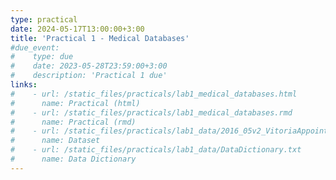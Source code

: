 ```yaml
---
type: practical
date: 2024-05-17T13:00:00+3:00
title: 'Practical 1 - Medical Databases'
#due_event: 
#    type: due
#    date: 2023-05-28T23:59:00+3:00
#    description: 'Practical 1 due'
links:
#    - url: /static_files/practicals/lab1_medical_databases.html
#      name: Practical (html)
#    - url: /static_files/practicals/lab1_medical_databases.rmd
#      name: Practical (rmd)
#    - url: /static_files/practicals/lab1_data/2016_05v2_VitoriaAppointmentData.csv
#      name: Dataset
#    - url: /static_files/practicals/lab1_data/DataDictionary.txt
#      name: Data Dictionary
---
```

